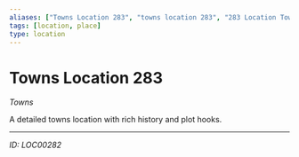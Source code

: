 ```yaml
---
aliases: ["Towns Location 283", "towns location 283", "283 Location Towns"]
tags: [location, place]
type: location
---
```


# Towns Location 283

*Towns*

A detailed towns location with rich history and plot hooks.

---
*ID: LOC00282*